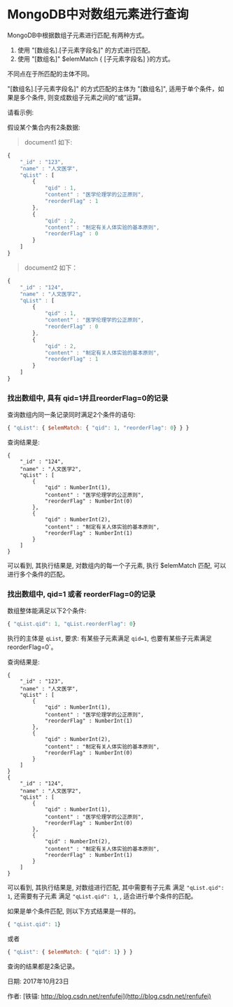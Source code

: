 # MongoDB中对数组元素进行查询

MongoDB中根据数组子元素进行匹配,有两种方式。

1. 使用 "[数组名].[子元素字段名]" 的方式进行匹配。
2. 使用 "[数组名]" $elemMatch { [子元素字段名] }的方式。

不同点在于所匹配的主体不同。

"[数组名].[子元素字段名]" 的方式匹配的主体为 "[数组名]", 适用于单个条件，如果是多个条件, 则变成数组子元素之间的“或”运算。

请看示例:


假设某个集合内有2条数据:

> document1 如下:
```javascript
{ 
    "_id" : "123", 
    "name" : "人文医学", 
    "qList" : [
        {
            "qid" : 1, 
            "content" : "医学伦理学的公正原则",  
            "reorderFlag" : 1
        }, 
        {
            "qid" : 2, 
            "content" : "制定有关人体实验的基本原则", 
            "reorderFlag" : 0
        }
    ]
}
```

> document2 如下：
```javascript
{ 
    "_id" : "124", 
    "name" : "人文医学2", 
    "qList" : [
        {
            "qid" : 1, 
            "content" : "医学伦理学的公正原则",  
            "reorderFlag" : 0
        }, 
        {
            "qid" : 2, 
            "content" : "制定有关人体实验的基本原则", 
            "reorderFlag" : 1
        }
    ]
}
```


### 找出数组中, 具有 qid=1并且reorderFlag=0的记录

查询数组内同一条记录同时满足2个条件的语句:

```javascript
{ "qList": { $elemMatch: { "qid": 1, "reorderFlag": 0} } }
```

查询结果是: 
```
{ 
    "_id" : "124", 
    "name" : "人文医学2", 
    "qList" : [
        {
            "qid" : NumberInt(1), 
            "content" : "医学伦理学的公正原则", 
            "reorderFlag" : NumberInt(0)
        }, 
        {
            "qid" : NumberInt(2), 
            "content" : "制定有关人体实验的基本原则", 
            "reorderFlag" : NumberInt(1)
        }
    ]
}

```

可以看到, 其执行结果是, 对数组内的每一个子元素, 执行 $elemMatch 匹配, 可以进行多个条件的匹配。


### 找出数组中, qid=1 或者 reorderFlag=0的记录

数组整体能满足以下2个条件:

```javascript
{ "qList.qid": 1, "qList.reorderFlag": 0}
```

执行的主体是 `qList`, 要求: 有某些子元素满足 `qid=1`, 也要有某些子元素满足 reorderFlag=0`。


查询结果是: 
```
{ 
    "_id" : "123", 
    "name" : "人文医学", 
    "qList" : [
        {
            "qid" : NumberInt(1), 
            "content" : "医学伦理学的公正原则", 
            "reorderFlag" : NumberInt(1)
        }, 
        {
            "qid" : NumberInt(2), 
            "content" : "制定有关人体实验的基本原则", 
            "reorderFlag" : NumberInt(0)
        }
    ]
}
{ 
    "_id" : "124", 
    "name" : "人文医学2", 
    "qList" : [
        {
            "qid" : NumberInt(1), 
            "content" : "医学伦理学的公正原则", 
            "reorderFlag" : NumberInt(0)
        }, 
        {
            "qid" : NumberInt(2), 
            "content" : "制定有关人体实验的基本原则", 
            "reorderFlag" : NumberInt(1)
        }
    ]
}

```

可以看到, 其执行结果是, 对数组进行匹配, 其中需要有子元素 满足 `"qList.qid": 1`, 还需要有子元素 满足 `"qList.qid": 1`, , 适合进行单个条件的匹配。


如果是单个条件匹配,  则以下方式结果是一样的。

```javascript
{ "qList.qid": 1}
```

或者

```javascript
{ "qList": { $elemMatch: { "qid": 1} } }
```

查询的结果都是2条记录。


日期: 2017年10月23日

作者: [铁锚: http://blog.csdn.net/renfufei](http://blog.csdn.net/renfufei)

